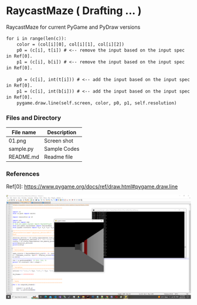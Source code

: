 # RaycastMaze ( Drafting ... )
RaycastMaze for current PyGame and PyDraw versions

```
for i in range(len(c)):
    color = (col[i][0], col[i][1], col[i][2])
    p0 = (c[i], t[i]) # <-- remove the input based on the input spec in Ref[0].
    p1 = (c[i], b[i]) # <-- remove the input based on the input spec in Ref[0].

    p0 = (c[i], int(t[i])) # <-- add the input based on the input spec in Ref[0].
    p1 = (c[i], int(b[i])) # <-- add the input based on the input spec in Ref[0].
    pygame.draw.line(self.screen, color, p0, p1, self.resolution)
```

### Files and Directory ###
| File name | Description |
| --- | --- |
| 01.png | Screen shot |
| sample.py | Sample Codes |
| README.md | Readme file |

### References ###
Ref[0]: https://www.pygame.org/docs/ref/draw.html#pygame.draw.line

![Sample](https://github.com/jkaewprateep/RaycastMaze/blob/main/01.png "Sample")
